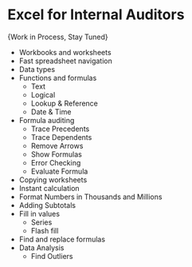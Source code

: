 # Excel for Internal Auditors
{Work in Process, Stay Tuned}

* Workbooks and worksheets
* Fast spreadsheet navigation
* Data types
* Functions and formulas
  * Text
  * Logical
  * Lookup & Reference
  * Date & Time
* Formula auditing
  *  Trace Precedents
  *  Trace Dependents
  *  Remove Arrows
  *  Show Formulas
  *  Error Checking
  *  Evaluate Formula
* Copying worksheets
* Instant calculation
* Format Numbers in Thousands and Millions
* Adding Subtotals
* Fill in values
  * Series
  * Flash fill
* Find and replace formulas
* Data Analysis
  * Find Outliers

